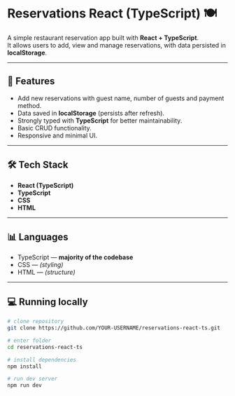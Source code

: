 # Reservations React (TypeScript) 🍽️

A simple restaurant reservation app built with **React + TypeScript**.  
It allows users to add, view and manage reservations, with data persisted in **localStorage**.  

---

## 🚀 Features
- Add new reservations with guest name, number of guests and payment method.
- Data saved in **localStorage** (persists after refresh).
- Strongly typed with **TypeScript** for better maintainability.
- Basic CRUD functionality.
- Responsive and minimal UI.

---

## 🛠️ Tech Stack
- **React (TypeScript)**
- **TypeScript**
- **CSS**
- **HTML**

---

## 📊 Languages
- TypeScript — **majority of the codebase**  
- CSS — *(styling)*  
- HTML — *(structure)*  

---

## 💻 Running locally
```bash
# clone repository
git clone https://github.com/YOUR-USERNAME/reservations-react-ts.git

# enter folder
cd reservations-react-ts

# install dependencies
npm install

# run dev server
npm run dev
